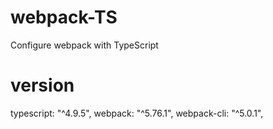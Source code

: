 # webpack-TS

Configure webpack with TypeScript

# version

typescript: "^4.9.5",
webpack: "^5.76.1",
webpack-cli: "^5.0.1",
